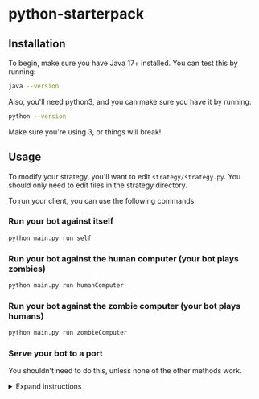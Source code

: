 # python-starterpack

## Installation

To begin, make sure you have Java 17+ installed. You can test this by running:

```sh
java --version
```

Also, you'll need python3, and you can make sure you have it by running:

```sh
python --version
```

Make sure you're using 3, or things will break!

## Usage

To modify your strategy, you'll want to edit `strategy/strategy.py`.
You should only need to edit files in the strategy directory.

To run your client, you can use the following commands:

### Run your bot against itself

```sh
python main.py run self
```

### Run your bot against the human computer (your bot plays zombies)

```sh
python main.py run humanComputer
```

### Run your bot against the zombie computer (your bot plays humans)

```sh
python main.py run zombieComputer
```

### Serve your bot to a port

You shouldn't need to do this, unless none of the other methods work.
<details>
<summary>Expand instructions</summary>

To serve your bot to a port, you can run it like this:

```sh
python main.py serve [port]
```

Where port is the port you want to serve to, like 9001 for example:

```sh
python main.py serve 9001
```

A full setup with the engine might look like (all 3 commands in separate terminal windows):

```sh
python main.py serve 9001
python main.py serve 9002
java -jar engine.jar 9001 9002
```

</details>

